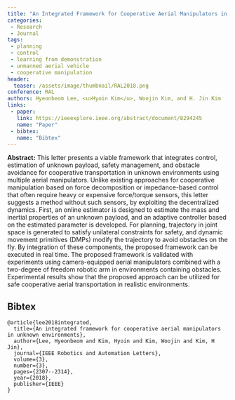 ```yaml
---
title: "An Integrated Framework for Cooperative Aerial Manipulators in Unknown Environments"
categories:
 - Research
 - Journal
tags:
 - planning
 - control
 - learning from demonstration
 - unmanned aerial vehicle
 - cooperative manipulation
header:
  teaser: /assets/image/thumbnail/RAL2018.png
conference: RAL
authors: Hyeonbeom Lee, <u>Hyoin Kim</u>, Woojin Kim, and H. Jin Kim
links: 
 - paper: 
   link: https://ieeexplore.ieee.org/abstract/document/8294245
   name: "Paper"
 - bibtex: 
   name: "Bibtex"
---
```


**Abstract:** This letter presents a viable framework that integrates control, estimation of unknown payload, safety management, and obstacle avoidance for cooperative transportation in unknown environments using multiple aerial manipulators. Unlike existing approaches for cooperative manipulation based on force decomposition or impedance-based control that often require heavy or expensive force/torque sensors, this letter suggests a method without such sensors, by exploiting the decentralized dynamics. First, an online estimator is designed to estimate the mass and inertial properties of an unknown payload, and an adaptive controller based on the estimated parameter is developed. For planning, trajectory in joint space is generated to satisfy unilateral constraints for safety, and dynamic movement primitives (DMPs) modify the trajectory to avoid obstacles on the fly. By integration of these components, the proposed framework can be executed in real time. The proposed framework is validated with experiments using camera-equipped aerial manipulators combined with a two-degree of freedom robotic arm in environments containing obstacles. Experimental results show that the proposed approach can be utilized for safe cooperative aerial transportation in realistic environments.

## Bibtex <a id="bibtex"></a>
```
@article{lee2018integrated,
  title={An integrated framework for cooperative aerial manipulators in unknown environments},
  author={Lee, Hyeonbeom and Kim, Hyoin and Kim, Woojin and Kim, H Jin},
  journal={IEEE Robotics and Automation Letters},
  volume={3},
  number={3},
  pages={2307--2314},
  year={2018},
  publisher={IEEE}
}
```



